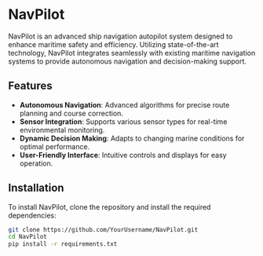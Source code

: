 # NavPilot

NavPilot is an advanced ship navigation autopilot system designed to enhance maritime safety and efficiency. Utilizing state-of-the-art technology, NavPilot integrates seamlessly with existing maritime navigation systems to provide autonomous navigation and decision-making support.

## Features

- **Autonomous Navigation**: Advanced algorithms for precise route planning and course correction.
- **Sensor Integration**: Supports various sensor types for real-time environmental monitoring.
- **Dynamic Decision Making**: Adapts to changing marine conditions for optimal performance.
- **User-Friendly Interface**: Intuitive controls and displays for easy operation.

## Installation

To install NavPilot, clone the repository and install the required dependencies:

```sh
git clone https://github.com/YourUsername/NavPilot.git
cd NavPilot
pip install -r requirements.txt
